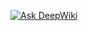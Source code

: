 [![Ask DeepWiki](https://deepwiki.com/badge.svg)](https://deepwiki.com/OrtizS29/Proyecto-Integrador-5-Backend)
